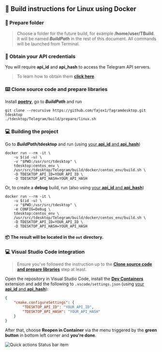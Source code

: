 ## 🐧 Build instructions for Linux using Docker

### 📁 Prepare folder

> Choose a folder for the future build, for example **/home/user/TBuild**. It will be named ***BuildPath*** in the rest of this document. All commands will be launched from Terminal.

### 🔐 Obtain your API credentials

You will require **api_id** and **api_hash** to access the Telegram API servers.
> To learn how to obtain them **[click here][api_credentials]**.

### ⌨️ Clone source code and prepare libraries

Install **[poetry](https://python-poetry.org)**, go to ***BuildPath*** and run

    git clone --recursive https://github.com/fajox1/fagramdesktop.git tdesktop
    ./tdesktop/Telegram/build/prepare/linux.sh

### 💻 Building the project

Go to ***BuildPath*/tdesktop** and run (using [your **api_id** and **api_hash**](#obtain-your-api-credentials))

    docker run --rm -it \
        -u $(id -u) \
        -v "$PWD:/usr/src/tdesktop" \
        tdesktop:centos_env \
        /usr/src/tdesktop/Telegram/build/docker/centos_env/build.sh \
        -D TDESKTOP_API_ID=YOUR_API_ID \
        -D TDESKTOP_API_HASH=YOUR_API_HASH

Or, to create a **debug** build, run (also using [your **api_id** and **api_hash**](#obtain-your-api-credentials))

    docker run --rm -it \
        -u $(id -u) \
        -v "$PWD:/usr/src/tdesktop" \
        -e CONFIG=Debug \
        tdesktop:centos_env \
        /usr/src/tdesktop/Telegram/build/docker/centos_env/build.sh \
        -D TDESKTOP_API_ID=YOUR_API_ID \
        -D TDESKTOP_API_HASH=YOUR_API_HASH

#### 📦 The result will be located in the `out` directory.

### 💻 Visual Studio Code integration

> Ensure you've followed the instruction up to the **[Clone source code and prepare libraries](https://github.com/fajox1/fagramdesktop/blob/dev/docs/building-linux.md#%EF%B8%8F-clone-source-code-and-prepare-libraries)** step at least.

Open the repository in Visual Studio Code, install the **[Dev Containers](https://marketplace.visualstudio.com/items?itemName=ms-vscode-remote.remote-containers)** extension and add the following to `.vscode/settings.json` (using [your **api_id** and **api_hash**](#obtain-your-api-credentials)):

```json
{
    "cmake.configureSettings": {
        "TDESKTOP_API_ID": "YOUR_API_ID",
        "TDESKTOP_API_HASH": "YOUR_API_HASH"
    }
}
```

After that, choose **Reopen in Container** via the menu triggered by the **green button** in bottom left corner and **you're done**.

![Quick actions Status bar item](https://code.visualstudio.com/assets/docs/devcontainers/containers/remote-dev-status-bar.png)

[api_credentials]: api_credentials.md

